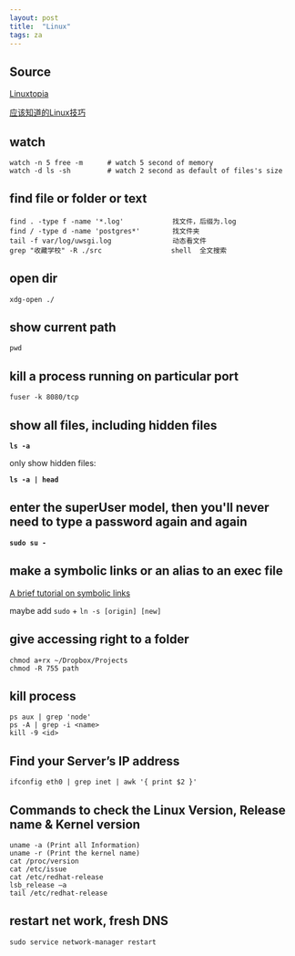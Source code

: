 ```yaml
---
layout: post
title:  "Linux"
tags: za
---
```


## Source
[Linuxtopia](http://www.linuxtopia.org/)

[应该知道的Linux技巧](http://coolshell.cn/articles/8883.html)

## watch

	watch -n 5 free -m  	# watch 5 second of memory
	watch -d ls -sh			# watch 2 second as default of files's size
	
## find file or folder or text
	find . -type f -name '*.log'			找文件，后缀为.log
	find / -type d -name 'postgres*'		找文件夹
	tail -f var/log/uwsgi.log			    动态看文件	
	grep "收藏学校" -R ./src			     shell  全文搜索		

## open dir

	xdg-open ./ 

## show current path

	pwd

## kill a process running on particular port 
	fuser -k 8080/tcp

## show all files, including hidden files

**`ls -a`**

only show hidden files:

**`ls -a | head`**

## enter the superUser model, then you'll never need to type a password again and again

**`sudo su -`**

## make a symbolic links or an alias to an exec file
[A brief tutorial on symbolic links](http://hints.macworld.com/article.php?story=2001110610290643)

maybe add `sudo` + `ln -s [origin] [new]`

## give accessing right to a folder

	chmod a+rx ~/Dropbox/Projects
	chmod -R 755 path

## kill process
	ps aux | grep 'node'
	ps -A | grep -i <name>
	kill -9 <id>

## Find your Server’s IP address
	ifconfig eth0 | grep inet | awk '{ print $2 }'


## Commands to check the Linux Version, Release name & Kernel version
	uname -a (Print all Information)
	uname -r (Print the kernel name)
	cat /proc/version
	cat /etc/issue
	cat /etc/redhat-release
	lsb_release –a
	tail /etc/redhat-release


## restart net work, fresh DNS
	sudo service network-manager restart
	
	
	
